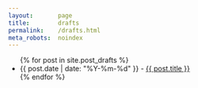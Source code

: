 ```yaml
---
layout:       page
title:        drafts
permalink:    /drafts.html
meta_robots:  noindex
---
```


<ul>
  {% for post in site.post_drafts %}
    <li><span>{{ post.date | date: "%Y-%m-%d" }}</span> - <a href="{{ post.url }}">{{ post.title }}</a></li>
  {% endfor %}
</ul>
